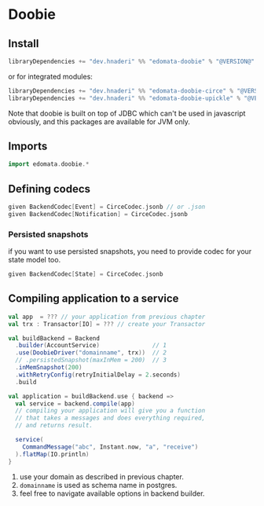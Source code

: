 # Doobie

## Install 

```scala
libraryDependencies += "dev.hnaderi" %% "edomata-doobie" % "@VERSION@"
```

or for integrated modules:
```scala
libraryDependencies += "dev.hnaderi" %% "edomata-doobie-circe" % "@VERSION@"
libraryDependencies += "dev.hnaderi" %% "edomata-doobie-upickle" % "@VERSION@"
```

Note that doobie is built on top of JDBC which can't be used in javascript obviously, and this packages are available for JVM only.

## Imports
```scala
import edomata.doobie.*
```

## Defining codecs

```scala
given BackendCodec[Event] = CirceCodec.jsonb // or .json
given BackendCodec[Notification] = CirceCodec.jsonb
```  

### Persisted snapshots
if you want to use persisted snapshots, you need to provide codec for your state model too.
```scala
given BackendCodec[State] = CirceCodec.jsonb 
```  

## Compiling application to a service
```scala
val app  = ??? // your application from previous chapter
val trx : Transactor[IO] = ??? // create your Transactor

val buildBackend = Backend
  .builder(AccountService)               // 1
  .use(DoobieDriver("domainname", trx))  // 2
  // .persistedSnapshot(maxInMem = 200)  // 3
  .inMemSnapshot(200)
  .withRetryConfig(retryInitialDelay = 2.seconds)
  .build

val application = buildBackend.use { backend =>
  val service = backend.compile(app)
  // compiling your application will give you a function
  // that takes a messages and does everything required,
  // and returns result.

  service(
    CommandMessage("abc", Instant.now, "a", "receive")
  ).flatMap(IO.println)
}
```

1. use your domain as described in previous chapter. 
2. `domainname` is used as schema name in postgres.
3. feel free to navigate available options in backend builder.
